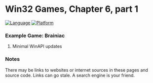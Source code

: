 # Win32 Games, Chapter 6, part 1
[![Language](https://img.shields.io/badge/Language%20-C++-blue.svg)](https://github.com/GeorgePimpleton/Win32-games/)
[![Platform](https://img.shields.io/badge/Platform%20-Win32-blue.svg)](https://github.com/GeorgePimpleton/Win32-games/)

### Example Game: Brainiac
1. Minimal WinAPI updates

### Notes
There may be links to websites or internet sources in these pages and source code. Links can go stale. A search engine is your friend.

